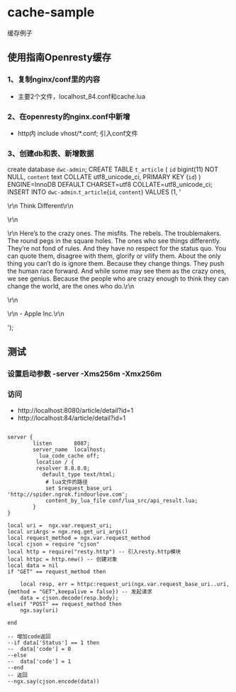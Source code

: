 # cache-sample
缓存例子
## 使用指南Openresty缓存
### 1、复制nginx/conf里的内容
- 主要2个文件，localhost_84.conf和cache.lua
### 2、在openresty的nginx.conf中新增
- http内 include vhost/*.conf;  引入conf文件
### 3、创建db和表、新增数据
create database `dwc-admin`;
CREATE TABLE `t_article` (
  `id` bigint(11) NOT NULL,
  `content` text COLLATE utf8_unicode_ci,
  PRIMARY KEY (`id`)
) ENGINE=InnoDB DEFAULT CHARSET=utf8 COLLATE=utf8_unicode_ci;
INSERT INTO `dwc-admin`.`t_article`(`id`, `content`) VALUES (1, '<p>\r\n	Think Different\r\n</p>\r\n<p>\r\n	Here’s to the crazy ones. The misfits. The rebels. The troublemakers. The round pegs in the square holes. The ones who see things differently. They’re not fond of rules. And they have no respect for the status quo. You can quote them, disagree with them, glorify or vilify them. About the only thing you can’t do is ignore them. Because they change things. They push the human race forward. And while some may see them as the crazy ones, we see genius. Because the people who are crazy enough to think they can change the world, are the ones who do.\r\n</p>\r\n<p>\r\n	- Apple Inc.\r\n</p>');

## 测试
### 设置启动参数 -server -Xms256m -Xmx256m
### 访问
- http://localhost:8080/article/detail?id=1
- http://localhost:84/article/detail?id=1




```

server {
        listen       8087;
        server_name  localhost;
		  lua_code_cache off;
		 location / {
		 resolver 8.8.8.8;
           default_type text/html;
			# lua文件的路径
			set $request_base_uri 'http://spider.ngrok.findourlove.com';
			content_by_lua_file conf/lua_src/api_result.lua;
        }
}

local uri =  ngx.var.request_uri;
local uriArgs = ngx.req.get_uri_args() 
local request_method = ngx.var.request_method
local cjson = require "cjson"
local http = require("resty.http") -- 引入resty.http模块
local httpc = http.new() -- 创建对象
local data = nil
if "GET" == request_method then

	local resp, err = httpc:request_uri(ngx.var.request_base_uri..uri,{method = "GET",keepalive = false}) -- 发起请求
	data = cjson.decode(resp.body);
elseif "POST" == request_method then
	ngx.say(uri)
	
end

-- 增加code返回
--if data['Status'] == 1 then
--	data['code'] = 0
--else
--	data['code'] = 1
--end
-- 返回
--ngx.say(cjson.encode(data))

```